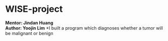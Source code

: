 # WISE-project 
**Mentor: Jindan Huang  
Author: Yoojin Lim** 
  *I built a program which diagnoses whether a tumor will be malignant or benign
